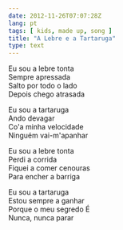 ```yaml
---
date: 2012-11-26T07:07:28Z
lang: pt
tags: [ kids, made up, song ]
title: "A Lebre e a Tartaruga"
type: text
---
```


Eu sou a lebre tonta\
Sempre apressada\
Salto por todo o lado\
Depois chego atrasada

Eu sou a tartaruga\
Ando devagar\
Co'a minha velocidade\
Ninguém vai-m'apanhar

Eu sou a lebre tonta\
Perdi a corrida\
Fiquei a comer cenouras\
Para encher a barriga

Eu sou a tartaruga\
Estou sempre a ganhar\
Porque o meu segredo É\
Nunca, nunca parar

